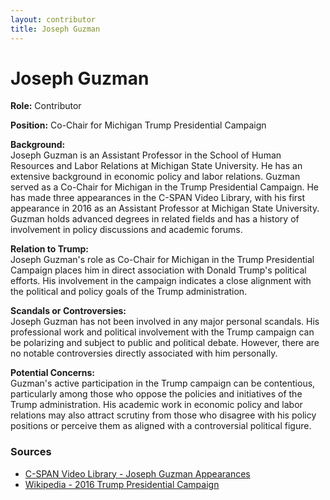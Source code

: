```yaml
---
layout: contributor
title: Joseph Guzman
---
```


# Joseph Guzman

**Role:** Contributor

**Position:** Co-Chair for Michigan Trump Presidential Campaign

**Background:**  
Joseph Guzman is an Assistant Professor in the School of Human Resources and Labor Relations at Michigan State University. He has an extensive background in economic policy and labor relations. Guzman served as a Co-Chair for Michigan in the Trump Presidential Campaign. He has made three appearances in the C-SPAN Video Library, with his first appearance in 2016 as an Assistant Professor at Michigan State University. Guzman holds advanced degrees in related fields and has a history of involvement in policy discussions and academic forums.

**Relation to Trump:**  
Joseph Guzman's role as Co-Chair for Michigan in the Trump Presidential Campaign places him in direct association with Donald Trump's political efforts. His involvement in the campaign indicates a close alignment with the political and policy goals of the Trump administration.

**Scandals or Controversies:**  
Joseph Guzman has not been involved in any major personal scandals. His professional work and political involvement with the Trump campaign can be polarizing and subject to public and political debate. However, there are no notable controversies directly associated with him personally.

**Potential Concerns:**  
Guzman's active participation in the Trump campaign can be contentious, particularly among those who oppose the policies and initiatives of the Trump administration. His academic work in economic policy and labor relations may also attract scrutiny from those who disagree with his policy positions or perceive them as aligned with a controversial political figure.

### Sources
- [C-SPAN Video Library - Joseph Guzman Appearances](https://www.c-span.org/person/?josephguzman)
- [Wikipedia - 2016 Trump Presidential Campaign](https://en.wikipedia.org/wiki/Donald_Trump_2016_presidential_campaign)
